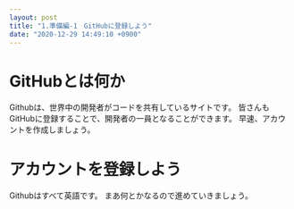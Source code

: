 ```yaml
---
layout: post
title: "1.準備編-1　GitHubに登録しよう"
date: "2020-12-29 14:49:10 +0900"
---
```

# GitHubとは何か
Githubは、世界中の開発者がコードを共有しているサイトです。
皆さんもGitHubに登録することで、開発者の一員となることができます。
早速、アカウントを作成しましょう。
# アカウントを登録しよう
Githubはすべて英語です。
まあ何とかなるので進めていきましょう。
